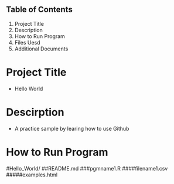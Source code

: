 ## Table of Contents
1. Project Title
2. Description
3. How to Run Program
4. Files Uesd
5. Additional Documents

# Project Title
* Hello World

# Descirption
* A practice sample by learing how to use Github

# How to Run Program
#Hello_World/
 ##README.md
    ###pgmname1.R
       ####filename1.csv
           #####examples.html



